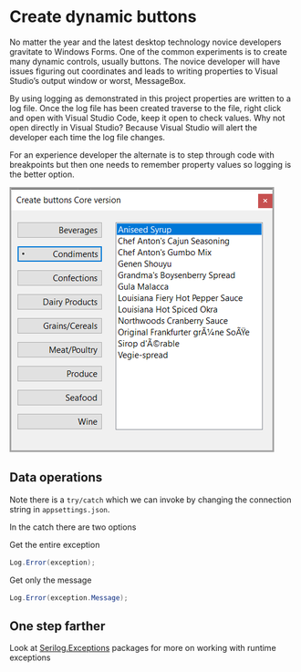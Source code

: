 ﻿# Create dynamic buttons

No matter the year and the latest desktop technology novice developers gravitate to Windows Forms. One of the common experiments is to create many dynamic controls, usually buttons. The novice developer will have issues figuring out coordinates and leads to writing properties to Visual Studio’s output window or worst, MessageBox.

By using logging as demonstrated in this project properties are written to a log file. Once the log file has been created traverse to the file, right click and open with Visual Studio Code, keep it open to check values. Why not open directly in Visual Studio? Because Visual Studio will alert the developer each time the log file changes.

For an experience developer the alternate is to step through code with breakpoints but then one needs to remember property values so logging is the better option.


![screen](assets/screenShot.png)

## Data operations

Note there is a `try/catch` which we can invoke by changing the connection string in `appsettings.json`. 

In the catch there are two options

Get the entire exception
```csharp
Log.Error(exception);
```

Get only the message

```csharp
Log.Error(exception.Message);
```

## One step farther

Look at [Serilog.Exceptions](https://www.nuget.org/packages?q=Serilog.Exceptions) packages for more on working with runtime exceptions
